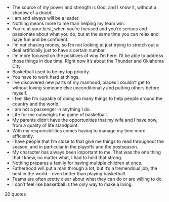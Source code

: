  - The source of my power and strength is God, and I know it, without a shadow of a doubt.
 - I am and always will be a leader.
 - Nothing means more to me than helping my team win.
 - You’re at your best, when you’re focused and you’re serious and passionate about what you do, but at the same time you can relax and have fun and be confident.
 - I’m not chasing money, so I’m not looking at just trying to stretch out a deal artificially just to have a certain number.
 - I’m more focused on the positives of why I’m here. I’ll be able to address those things in due time. Right now it’s about the Thunder and Oklahoma City.
 - Basketball used to be my top priority.
 - You have to work hard at things.
 - I’ve discovered new parts of my manhood, places I couldn’t get to without loving someone else unconditionally and putting others before myself.
 - I feel like I’m capable of doing so many things to help people around the country and the world.
 - I am not a passenger in anything I do.
 - Life for me outweighs the game of basketball.
 - My parents didn’t have the opportunities that my wife and I have now, from a quality of life standpoint.
 - With my responsibilities comes having to manage my time more efficiently.
 - I have people that I’m close to that give me things to read throughout the season, and in particular in the playoffs and the postseason.
 - My character has always been important to me. That was the one thing that I knew, no matter what, I had to hold that strong.
 - Nothing prepares a family for having multiple children at once.
 - Fatherhood will put a man through a lot, but it’s a tremendous job, the best in the world – even better than playing basketball.
 - Teams are often pretty clear about what they can do or are willing to do.
 - I don’t feel like basketball is the only way to make a living.

20 quotes